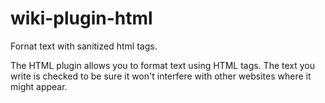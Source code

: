 wiki-plugin-html
================

Fornat text with sanitized html tags.

The HTML plugin allows you to format text using HTML tags.
The text you write is checked to be sure it won't interfere
with other websites where it might appear.
